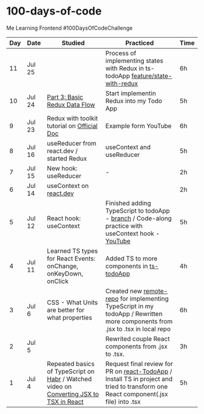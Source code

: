 # 100-days-of-code
Me Learning Frontend #100DaysOfCodeChallenge

| Day | Date | Studied | Practiced | Time |
| --- | --- | --- | --- | ---- |
| 11 | Jul 25 |  | Process of implementing states with Redux in ts-todoApp [feature/state-with-redux](https://github.com/gudzilla/ts-todoApp/tree/feature/state-with-redux) | 6h |
| 10 | Jul 24 | [Part 3: Basic Redux Data Flow](https://redux.js.org/tutorials/essentials/part-3-data-flow) | Start implementin Redux into my Todo App | 5h |
| 9 | Jul 23 | Redux with toolkit tutorial on [Official Doc](https://redux.js.org/tutorials/essentials/part-2-app-structure) | Example form YouTube | 6h |
| 8 | Jul 16 | useReducer from react.dev / started Redux | useContext and useReducer | 5h |
| 7 | Jul 15 | New hook: useReducer | - | 2h |
| 6 |Jul 14 | useContext on [react.dev](https://react.dev/reference/react/useContext) |  | 2h |
| 5 | Jul 12 | React hook: useContext | Finished adding TypeScript to todoApp - [branch](https://github.com/gudzilla/ts-todoApp/tree/feature/ts-implementation) / Code-along practice with useContext hook - [YouTube](https://www.youtube.com/watch?v=HYKDUF8X3qI&t=531s) | 5h |
| 4 | Jul 11 | Learned TS types for React Events: onChange, onKeyDown, onClick | Added TS to more components in [ts-todoApp](https://github.com/gudzilla/ts-todoApp) | 4h |
| 3 | Jul 6 | CSS - What Units are better for what properties | Created new [remote-repo](https://github.com/gudzilla/ts-todoApp) for implementing TypeScript in my todoApp / Rewritten more components from .jsx to .tsx in local repo | 6h |
| 2 | Jul 5 |  | Rewrited couple React components from .jsx to .tsx.  | 3h |
| 1 | Jul 4 | Repeated basics of TypeScript on [Habr](https://habr.com/ru/companies/timeweb/articles/707744/) / Watched video on [Converting JSX to TSX in React](https://www.youtube.com/watch?v=cnoM8scJZ98) | Request final review for PR on [react-TodoApp](https://github.com/gudzilla/react-todoApp/pull/1) / Install TS in project and tried to transform one React component(.jsx file) into .tsx | 5h |

